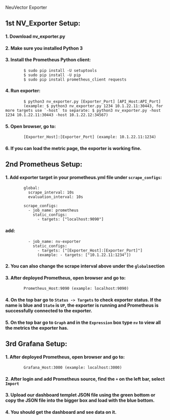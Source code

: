NeuVector Exporter

##	1st NV_Exporter Setup:

####		1. Download nv_exporter.py

####		2. Make sure you installed Python 3

####		3. Install the Prometheus Python client:
			$ sudo pip install -U setuptools
			$ sudo pip install -U pip
			$ sudo pip install prometheus_client requests

####		4. Run exporter:
			$ python3 nv_exporter.py [Exporter_Port] [API_Host:API_Port]
			(example: $ python3 nv_exporter.py 1234 10.1.22.11:30443, for more targets use `-host` to separate: $ python3 nv_exporter.py -host 1234 10.1.22.11:30443 -host 10.1.22.12:34567)

####		5.	Open browser, go to: 
			[Exporter_Host]:[Exporter_Port] (example: 10.1.22.11:1234)

####		6.	If you can load the metric page, the exporter is working fine.




##	2nd Prometheus Setup:

####		1. Add exporter target in your prometheus.yml file under `scrape_configs`:
			global:
			  scrape_interval: 10s
			  evaluation_interval: 10s

			scrape_configs:
			  - job_name: prometheus
			    static_configs:
			      - targets: ["localhost:9090"]
#### 	add:
			  - job_name: nv-exporter
			    static_configs:
			      - targets: ["[Exporter_Host]:[Exporter_Port]"]
			      (example: - targets: ["10.1.22.11:1234"])

####		2. You can also change the scrape interval above under the `global`section

####		3. After deployed Prometheus, open browser and go to:
			Prometheus_Host:9090 (example: localhost:9090)

####		4. On the top bar go to `Status -> Targets` to check exporter status. If the name is blue and `State` is `UP`, the exporter is running and Prometheus is successfully connected to the exporter.

####		5. On the top bar go to `Graph` and in the `Expression` box type `nv` to view all the metrics the exporter has.




##	3rd Grafana Setup:
	
####		1. After deployed Prometheus, open browser and go to:
			Grafana_Host:3000 (example: localhost:3000)

####		2. After login and add Prometheus source, find the `+` on the left bar, select `Import`

####		3. Upload our dashboard templet JSON file using the green bottom or copy the JSON file into the bigger box and load with the blue bottom.

####		4. You should get the dashboard and see data on it.

